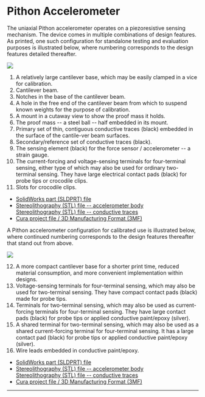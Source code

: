 # Pithon Accelerometer

The uniaxial Pithon accelerometer operates on a piezoresistive sensing mechanism. The device comes in multiple combinations of design features. As printed, one such configuration for standalone testing and evaluation purposes is illustrated below, where numbering corresponds to the design features detailed thereafter.

![](https://raw.githubusercontent.com/keeganmjgreen/3D-Printed-Sensors-Manual-Demo/main/img/Pithon-Accelerometer/mid_str_4T_sensing_and_elem-Render.svg)

 1. A relatively large cantilever base, which may be easily clamped in a vice for calibration.
 2. Cantilever beam.
 3. Notches in the base of the cantilever beam.
 4. A hole in the free end of the cantilever beam from which to suspend known weights for the purpose of calibration.
 5. A mount in a cutaway view to show the proof mass it holds.
 6. The proof mass -- a steel ball -- half embedded in its mount.
 7. Primary set of thin, contiguous conductive traces (black) embedded in the surface of the cantile-ver beam surfaces.
 8. Secondary/reference set of conductive traces (black).
 9. The sensing element (black) for the force sensor / accelerometer -- a strain gauge.
10.	The current-forcing and voltage-sensing terminals for four-terminal sensing, either type of which may also be used for ordinary two-terminal sensing. They have large electrical contact pads (black) for probe tips or crocodile clips.
11.	Slots for crocodile clips.

 -  [SolidWorks part (SLDPRT) file](https://raw.githubusercontent.com/keeganmjgreen/3D-Printed-Sensors-Development-Platform/main/Development-Kit/Pithon%20Force%20Sensor,%20Accelerometer/mid_str_4T_sensing_and_elem.SLDPRT)
 -  [Stereolithography (STL) file -- accelerometer body](https://raw.githubusercontent.com/keeganmjgreen/3D-Printed-Sensors-Development-Platform/main/Development-Kit/Pithon%20Force%20Sensor,%20Accelerometer/mid_str_4T_sensing.SLDPRT) \
    [Stereolithography (STL) file -- conductive traces](https://raw.githubusercontent.com/keeganmjgreen/3D-Printed-Sensors-Development-Platform/main/Development-Kit/Pithon%20Force%20Sensor,%20Accelerometer/mid_str_4T_sensing_elem.SLDPRT)
 -  [Cura project file / 3D Manufacturing Format (3MF)](https://raw.githubusercontent.com/keeganmjgreen/3D-Printed-Sensors-Development-Platform/main/Development-Kit/Pithon%20Force%20Sensor,%20Accelerometer/mid_str_4T_sensing_and_elem.3mf)

A Pithon accelerometer configuration for calibrated use is illustrated below, where continued numbering corresponds to the design features thereafter that stand out from above.

![](https://raw.githubusercontent.com/keeganmjgreen/3D-Printed-Sensors-Manual-Demo/main/img/Pithon-Accelerometer/mid_str_4T_sensing_1_and_elem-Render.svg)

12.	A more compact cantilever base for a shorter print time, reduced material consumption, and more convenient implementation within designs.
13.	Voltage-sensing terminals for four-terminal sensing, which may also be used for two-terminal sensing. They have compact contact pads (black) made for probe tips.
14.	Terminals for two-terminal sensing, which may also be used as current-forcing terminals for four-terminal sensing. They have large contact pads (black) for probe tips or applied conductive paint/epoxy (silver).
15.	A shared terminal for two-terminal sensing, which may also be used as a shared current-forcing terminal for four-terminal sensing. It has a large contact pad (black) for probe tips or applied conductive paint/epoxy (silver).
16.	Wire leads embedded in conductive paint/epoxy.

 -  [SolidWorks part (SLDPRT) file](https://raw.githubusercontent.com/keeganmjgreen/3D-Printed-Sensors-Development-Platform/main/Development-Kit/Pithon%20Force%20Sensor,%20Accelerometer/mid_str_4T_sensing_1_and_elem.SLDPRT)
 -  [Stereolithography (STL) file -- accelerometer body](https://raw.githubusercontent.com/keeganmjgreen/3D-Printed-Sensors-Development-Platform/main/Development-Kit/Pithon%20Force%20Sensor,%20Accelerometer/mid_str_4T_sensing_1.SLDPRT) \
    [Stereolithography (STL) file -- conductive traces](https://raw.githubusercontent.com/keeganmjgreen/3D-Printed-Sensors-Development-Platform/main/Development-Kit/Pithon%20Force%20Sensor,%20Accelerometer/mid_str_4T_sensing_1_elem.SLDPRT)
 -  [Cura project file / 3D Manufacturing Format (3MF)](https://raw.githubusercontent.com/keeganmjgreen/3D-Printed-Sensors-Development-Platform/main/Development-Kit/Pithon%20Force%20Sensor,%20Accelerometer/mid_str_4T_sensing_1_and_elem.3mf)

----
